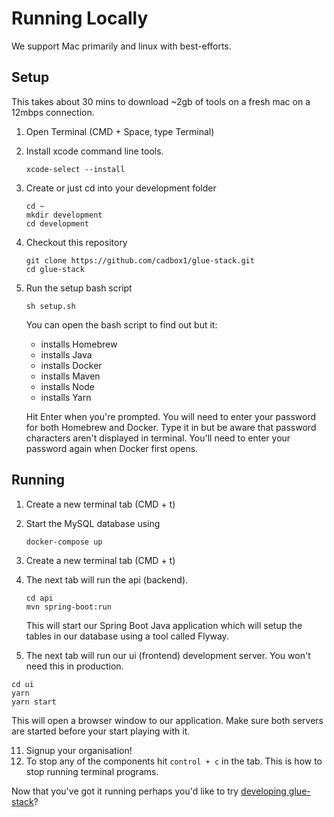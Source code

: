 # Running Locally

We support Mac primarily and linux with best-efforts.

## Setup

This takes about 30 mins to download ~2gb of tools on a fresh mac on a 12mbps connection.

1. Open Terminal \(CMD + Space, type Terminal\)

2. Install xcode command line tools.

   ```
   xcode-select --install
   ```

3. Create or just cd into your development folder

   ```text
   cd ~
   mkdir development
   cd development
   ```

4. Checkout this repository

   ```text
   git clone https://github.com/cadbox1/glue-stack.git
   cd glue-stack
   ```

5. Run the setup bash script

   ```text
   sh setup.sh
   ```

   You can open the bash script to find out but it:

   - installs Homebrew
   - installs Java
   - installs Docker
   - installs Maven
   - installs Node
   - installs Yarn

   Hit Enter when you're prompted.
   You will need to enter your password for both Homebrew and Docker. Type it in but be aware that password characters aren't displayed in terminal.
   You'll need to enter your password again when Docker first opens.

## Running

1. Create a new terminal tab \(CMD + t\)

2. Start the MySQL database using

   ```text
   docker-compose up
   ```

3. Create a new terminal tab \(CMD + t\)

4. The next tab will run the api \(backend\).

   ```text
   cd api
   mvn spring-boot:run
   ```

   This will start our Spring Boot Java application which will setup the tables in our database using a tool called Flyway.

5. The next tab will run our ui \(frontend\) development server. You won't need this in production.

```text
cd ui
yarn
yarn start
```

This will open a browser window to our application. Make sure both servers are started before your start playing with it.

11. Signup your organisation!
12. To stop any of the components hit `control + c` in the tab. This is how to stop running terminal programs.

Now that you've got it running perhaps you'd like to try [developing glue-stack](./DevelopmentProcess-Tasks.md)?
